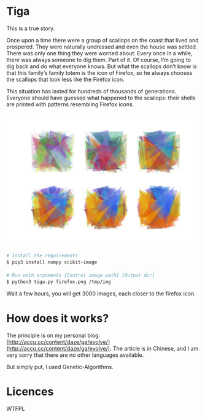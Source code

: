 # Tiga

This is a true story.

Once upon a time there were a group of scallops on the coast that lived and prospered. They were naturally undressed and even the house was settled. There was only one thing they were worried about: Every once in a while, there was always someone to dig them. Part of it. Of course, I’m going to dig back and do what everyone knows. But what the scallops don’t know is that this family’s family totem is the icon of Firefox, so he always chooses the scallops that look less like the Firefox icon.

This situation has lasted for hundreds of thousands of generations. Everyone should have guessed what happened to the scallops: their shells are printed with patterns resembling Firefox icons.

![img](./docs/sample.png)

```sh
# Install the requirements
$ pip3 install numpy scikit-image

# Run with arguments [Control image path] [Output dir]
$ python3 tiga.py firefox.png /tmp/img
```

Wait a few hours, you will get 3000 images, each closer to the firefox icon.

# How does it works?

The principle is on my personal blog: [http://accu.cc/content/daze/ga/evolve/](http://accu.cc/content/daze/ga/evolve/). The article is in Chinese, and I am very sorry that there are no other languages available.

But simply put, I used Genetic-Algorithms.

# Licences

WTFPL
